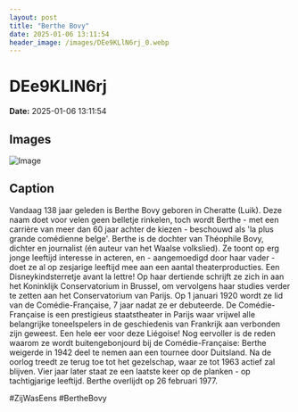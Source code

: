 ```yaml
---
layout: post
title: "Berthe Bovy"
date: 2025-01-06 13:11:54
header_image: /images/DEe9KLlN6rj_0.webp
---
```


# DEe9KLlN6rj

**Date:** 2025-01-06 13:11:54

## Images

![Image](/zij.was.eens/images/DEe9KLlN6rj_0.webp)

## Caption

Vandaag 138 jaar geleden is Berthe Bovy geboren in Cheratte (Luik). Deze naam doet voor velen geen belletje rinkelen, toch wordt Berthe - met een carrière van meer dan 60 jaar achter de kiezen - beschouwd als 'la plus grande comédienne belge'. Berthe is de dochter van Théophile Bovy, dichter en journalist (én auteur van het Waalse volkslied). Ze toont op erg jonge leeftijd interesse in acteren, en - aangemoedigd door haar vader - doet ze al op zesjarige leeftijd mee aan een aantal theaterproducties. Een Disneykindsterretje avant la lettre! Op haar dertiende schrijft ze zich in aan het Koninklijk Conservatorium in Brussel, om vervolgens haar studies verder te zetten aan het Conservatorium van Parijs. Op 1 januari 1920 wordt ze lid van de Comédie-Française, 7 jaar nadat ze er debuteerde. De Comédie-Française is een prestigieus staatstheater in Parijs waar vrijwel alle belangrijke toneelspelers in de geschiedenis van Frankrijk aan verbonden zijn geweest. Een hele eer voor deze Liégoise! Nog eervoller is de reden waarom ze wordt buitengebonjourd bij de Comédie-Française: Berthe weigerde in 1942 deel te nemen aan een tournee door Duitsland. Na de oorlog treedt ze terug toe tot het gezelschap, waar ze tot 1963 actief zal blijven. Vier jaar later staat ze een laatste keer op de planken - op tachtigjarige leeftijd. Berthe overlijdt op 26 februari 1977.

#ZijWasEens #BertheBovy

